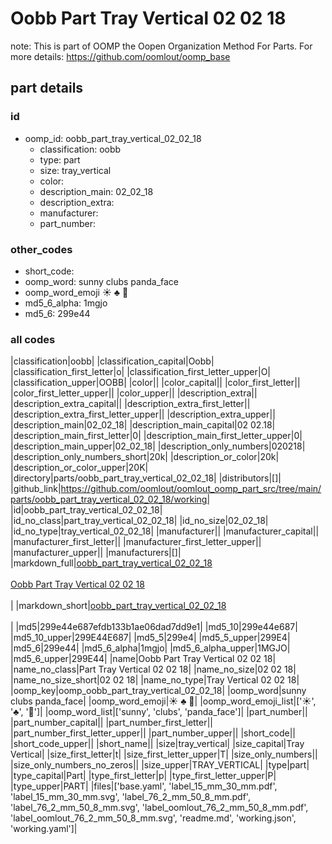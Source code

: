 # Oobb Part Tray Vertical 02 02 18  

note: This is part of OOMP the Oopen Organization Method For Parts. For more details: https://github.com/oomlout/oomp_base

##  part details





### id
* oomp_id: oobb_part_tray_vertical_02_02_18
  * classification: oobb
  * type: part
  * size: tray_vertical
  * color: 
  * description_main: 02_02_18
  * description_extra: 
  * manufacturer: 
  * part_number: 

### other_codes
* short_code: 
* oomp_word: sunny clubs panda_face
* oomp_word_emoji :sunny: :clubs: :panda_face:
* md5_6_alpha: 1mgjo
* md5_6: 299e44

### all codes 
|classification|oobb|
|classification_capital|Oobb|
|classification_first_letter|o|
|classification_first_letter_upper|O|
|classification_upper|OOBB|
|color||
|color_capital||
|color_first_letter||
|color_first_letter_upper||
|color_upper||
|description_extra||
|description_extra_capital||
|description_extra_first_letter||
|description_extra_first_letter_upper||
|description_extra_upper||
|description_main|02_02_18|
|description_main_capital|02 02.18|
|description_main_first_letter|0|
|description_main_first_letter_upper|0|
|description_main_upper|02_02_18|
|description_only_numbers|020218|
|description_only_numbers_short|20k|
|description_or_color|20k|
|description_or_color_upper|20K|
|directory|parts/oobb_part_tray_vertical_02_02_18|
|distributors|[]|
|github_link|https://github.com/oomlout/oomlout_oomp_part_src/tree/main/parts/oobb_part_tray_vertical_02_02_18/working|
|id|oobb_part_tray_vertical_02_02_18|
|id_no_class|part_tray_vertical_02_02_18|
|id_no_size|02_02_18|
|id_no_type|tray_vertical_02_02_18|
|manufacturer||
|manufacturer_capital||
|manufacturer_first_letter||
|manufacturer_first_letter_upper||
|manufacturer_upper||
|manufacturers|[]|
|markdown_full|[oobb_part_tray_vertical_02_02_18](https://github.com/oomlout/oomlout_oomp_part_src/tree/main/parts/oobb_part_tray_vertical_02_02_18/working)<br>[](https://github.com/oomlout/oomlout_oomp_part_src/tree/main/parts/oobb_part_tray_vertical_02_02_18/working)<br>[Oobb Part Tray Vertical 02 02 18](https://github.com/oomlout/oomlout_oomp_part_src/tree/main/parts/oobb_part_tray_vertical_02_02_18/working)<br><br>|
|markdown_short|[oobb_part_tray_vertical_02_02_18](https://github.com/oomlout/oomlout_oomp_part_src/tree/main/parts/oobb_part_tray_vertical_02_02_18/working)<br><br>|
|md5|299e44e687efdb133b1ae06dad7dd9e1|
|md5_10|299e44e687|
|md5_10_upper|299E44E687|
|md5_5|299e4|
|md5_5_upper|299E4|
|md5_6|299e44|
|md5_6_alpha|1mgjo|
|md5_6_alpha_upper|1MGJO|
|md5_6_upper|299E44|
|name|Oobb Part Tray Vertical 02 02 18|
|name_no_class|Part Tray Vertical 02 02 18|
|name_no_size|02 02 18|
|name_no_size_short|02 02 18|
|name_no_type|Tray Vertical 02 02 18|
|oomp_key|oomp_oobb_part_tray_vertical_02_02_18|
|oomp_word|sunny clubs panda_face|
|oomp_word_emoji|:sunny: :clubs: :panda_face:|
|oomp_word_emoji_list|[':sunny:', ':clubs:', ':panda_face:']|
|oomp_word_list|['sunny', 'clubs', 'panda_face']|
|part_number||
|part_number_capital||
|part_number_first_letter||
|part_number_first_letter_upper||
|part_number_upper||
|short_code||
|short_code_upper||
|short_name||
|size|tray_vertical|
|size_capital|Tray Vertical|
|size_first_letter|t|
|size_first_letter_upper|T|
|size_only_numbers||
|size_only_numbers_no_zeros||
|size_upper|TRAY_VERTICAL|
|type|part|
|type_capital|Part|
|type_first_letter|p|
|type_first_letter_upper|P|
|type_upper|PART|
|files|['base.yaml', 'label_15_mm_30_mm.pdf', 'label_15_mm_30_mm.svg', 'label_76_2_mm_50_8_mm.pdf', 'label_76_2_mm_50_8_mm.svg', 'label_oomlout_76_2_mm_50_8_mm.pdf', 'label_oomlout_76_2_mm_50_8_mm.svg', 'readme.md', 'working.json', 'working.yaml']|
